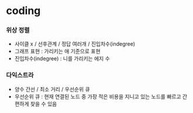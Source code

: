 # coding

### 위상 정렬
- 사이클 x / 선후관계 / 정답 여러개 / 진입차수(indegree)
- 그래프 표현 : 가리키는 애 기준으로 표현
- 진입차수(indegree) : 니를 가리키는 에지 수


### 다익스트라
- 양수 간선 / 최소 거리 / 우선순위 큐
- 우선순위 큐 : 현재 연결된 노드 중 가장 적은 비용을 지니고 있는 노드를 빠르고 간편하게 찾을 수 있음

